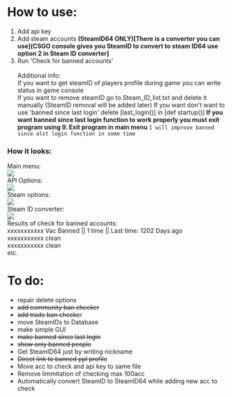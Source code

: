 # How to use:
1. Add api key
2. Add steam accounts **(SteamID64 ONLY)[There is a converter you can use](CSGO console gives you SteamID to convert to steam ID64 use option 2 in Steam ID converter]**
3. Run 'Check for banned accounts'<br /><br />
Additional info:<br />
If you want to get steamID of players profile during game you can write status in game console<br />
If you want to remove steamID go to Steam_ID_list.txt and delete it manually (SteamID removal will be added later)
If you want don't want to use 'banned since last login' delete [last_login()] in [def startup()]
**If you want banned since last login function to work properly you must exit program using 9. Exit program in main menu**
``I will improve banned since alst login function in some time``
### How it looks: 
Main menu:<br />
![](http://i.imgur.com/A3VSawn.png)<br />
API Options:<br />
![](http://i.imgur.com/tauU5ko.png)<br />
Steam options:<br />
![](http://i.imgur.com/NpZxfmm.png)<br />
Steam ID converter:<br />
![](http://i.imgur.com/qqk0BZK.png)<br />
Results of check for banned accounts:<br />
xxxxxxxxxxx Vac Banned || 1 time || Last time: 1202 Days ago<br />
xxxxxxxxxxx clean<br />
xxxxxxxxxxx clean<br />
etc.
# To do:
- repair delete options
- ~~add community ban checker~~
- ~~add trade ban checke~~r
- move SteamIDs to Database
- make simple GUI
- ~~make banned since last login~~
- ~~show only banned people~~
- Get SteamID64 just by writing nickname
- ~~Direct link to banned ppl profile~~
- Move acc to check and api key to same file
- Remove limmitation of checking max 100acc 
- Automatically convert SteamID to SteamID64 while adding new acc to check  
